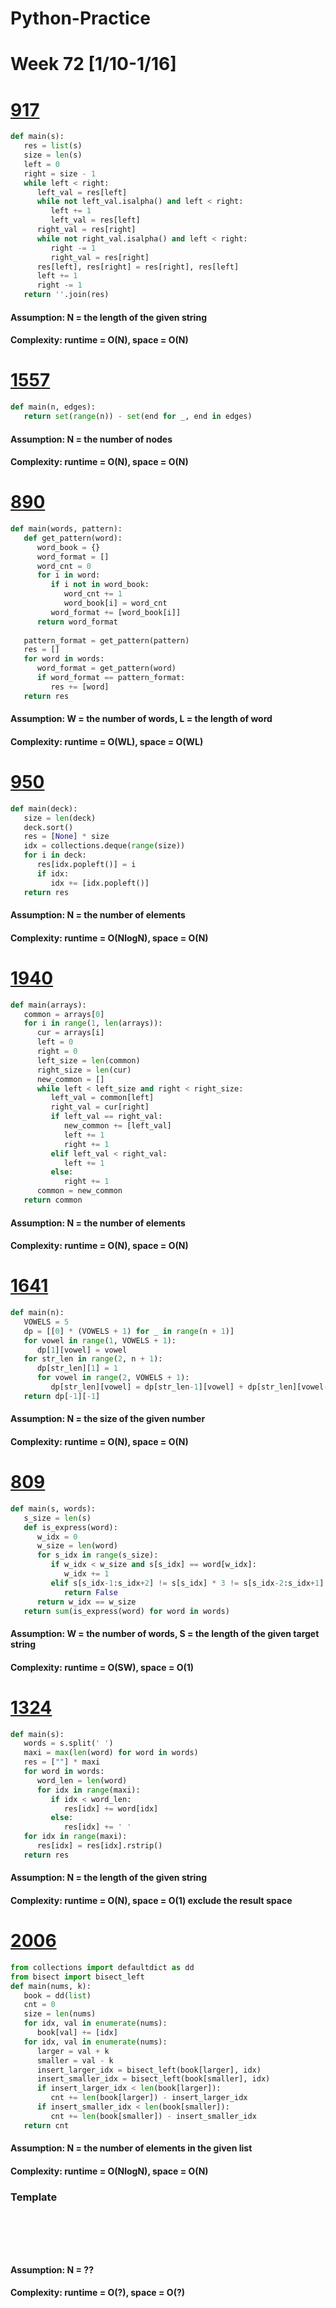 # Python-Practice

# Week 72 [1/10-1/16]

# [917](https://leetcode.com/problems/reverse-only-letters/)
```python
def main(s):
   res = list(s)
   size = len(s)
   left = 0
   right = size - 1
   while left < right:
      left_val = res[left]
      while not left_val.isalpha() and left < right:
         left += 1
         left_val = res[left]
      right_val = res[right]
      while not right_val.isalpha() and left < right:
         right -= 1
         right_val = res[right]
      res[left], res[right] = res[right], res[left]
      left += 1
      right -= 1
   return ''.join(res)
```
#### Assumption: N = the length of the given string
#### Complexity: runtime = O(N), space = O(N)

# [1557](https://leetcode.com/problems/minimum-number-of-vertices-to-reach-all-nodes/)
```python
def main(n, edges):
   return set(range(n)) - set(end for _, end in edges)
```
#### Assumption: N = the number of nodes
#### Complexity: runtime = O(N), space = O(N)

# [890](https://leetcode.com/problems/find-and-replace-pattern/)
```python
def main(words, pattern):
   def get_pattern(word):
      word_book = {}
      word_format = []
      word_cnt = 0
      for i in word:
         if i not in word_book:
            word_cnt += 1
            word_book[i] = word_cnt
         word_format += [word_book[i]]
      return word_format
   
   pattern_format = get_pattern(pattern)
   res = []
   for word in words:
      word_format = get_pattern(word)
      if word_format == pattern_format:
         res += [word]
   return res
```
#### Assumption: W = the number of words, L = the length of word
#### Complexity: runtime = O(WL), space = O(WL)

# [950](https://leetcode.com/problems/reveal-cards-in-increasing-order/)
```python
def main(deck):
   size = len(deck)
   deck.sort()
   res = [None] * size
   idx = collections.deque(range(size))
   for i in deck:
      res[idx.popleft()] = i
      if idx:
         idx += [idx.popleft()]
   return res
```
#### Assumption: N = the number of elements
#### Complexity: runtime = O(NlogN), space = O(N)

# [1940](https://leetcode.com/problems/longest-common-subsequence-between-sorted-arrays/)
```python
def main(arrays):
   common = arrays[0]
   for i in range(1, len(arrays)):
      cur = arrays[i]
      left = 0
      right = 0
      left_size = len(common)
      right_size = len(cur)
      new_common = []
      while left < left_size and right < right_size:
         left_val = common[left]
         right_val = cur[right]
         if left_val == right_val:
            new_common += [left_val]
            left += 1
            right += 1
         elif left_val < right_val:
            left += 1
         else:
            right += 1
      common = new_common
   return common
```
#### Assumption: N = the number of elements
#### Complexity: runtime = O(N), space = O(N)

# [1641](https://leetcode.com/problems/count-sorted-vowel-strings/)
```python
def main(n):
   VOWELS = 5
   dp = [[0] * (VOWELS + 1) for _ in range(n + 1)]
   for vowel in range(1, VOWELS + 1):
      dp[1][vowel] = vowel
   for str_len in range(2, n + 1):
      dp[str_len][1] = 1
      for vowel in range(2, VOWELS + 1):
         dp[str_len][vowel] = dp[str_len-1][vowel] + dp[str_len][vowel-1]
   return dp[-1][-1]
```
#### Assumption: N = the size of the given number
#### Complexity: runtime = O(N), space = O(N)

# [809](https://leetcode.com/problems/expressive-words/)
```python
def main(s, words):
   s_size = len(s)
   def is_express(word):
      w_idx = 0
      w_size = len(word)
      for s_idx in range(s_size):
         if w_idx < w_size and s[s_idx] == word[w_idx]:
            w_idx += 1
         elif s[s_idx-1:s_idx+2] != s[s_idx] * 3 != s[s_idx-2:s_idx+1]:
            return False
      return w_idx == w_size
   return sum(is_express(word) for word in words)
```
#### Assumption: W = the number of words, S = the length of the given target string
#### Complexity: runtime = O(SW), space = O(1)

# [1324](https://leetcode.com/problems/print-words-vertically/)
```python
def main(s):
   words = s.split(' ')
   maxi = max(len(word) for word in words)
   res = [""] * maxi
   for word in words:
      word_len = len(word)
      for idx in range(maxi):
         if idx < word_len:
            res[idx] += word[idx]
         else:
            res[idx] += ' '
   for idx in range(maxi):
      res[idx] = res[idx].rstrip()
   return res      
```
#### Assumption: N = the length of the given string
#### Complexity: runtime = O(N), space = O(1) exclude the result space

# [2006](https://leetcode.com/problems/count-number-of-pairs-with-absolute-difference-k/)
```python
from collections import defaultdict as dd
from bisect import bisect_left
def main(nums, k):
   book = dd(list)
   cnt = 0
   size = len(nums)
   for idx, val in enumerate(nums):
      book[val] += [idx]
   for idx, val in enumerate(nums):
      larger = val + k
      smaller = val - k
      insert_larger_idx = bisect_left(book[larger], idx)
      insert_smaller_idx = bisect_left(book[smaller], idx)
      if insert_larger_idx < len(book[larger]):
         cnt += len(book[larger]) - insert_larger_idx
      if insert_smaller_idx < len(book[smaller]):
         cnt += len(book[smaller]) - insert_smaller_idx
   return cnt
```
#### Assumption: N = the number of elements in the given list
#### Complexity: runtime = O(NlogN), space = O(N)

### Template
# []()
```sql
```

# []()
```python
```
#### Assumption: N = ??
#### Complexity: runtime = O(?), space = O(?)
